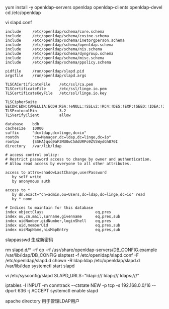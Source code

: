 
yum install -y openldap-servers openldap openldap-clients openldap-devel
cd /etc/openldap

vi slapd.conf


```
include     /etc/openldap/schema/core.schema
include     /etc/openldap/schema/cosine.schema
include     /etc/openldap/schema/inetorgperson.schema
include     /etc/openldap/schema/openldap.schema
include     /etc/openldap/schema/nis.schema
include     /etc/openldap/schema/dyngroup.schema
include     /etc/openldap/schema/misc.schema
include     /etc/openldap/schema/ppolicy.schema

pidfile     /run/openldap/slapd.pid
argsfile    /run/openldap/slapd.args

TLSCACertificateFile    /etc/ssl/ca.pem
TLSCertificateFile      /etc/ssl/linge.io.pem
TLSCertificateKeyFile   /etc/ssl/linge.io.key

TLSCipherSuite          EECDH:EDH:CAMELLIA:ECDH:RSA:!eNULL:!SSLv2:!RC4:!DES:!EXP:!SEED:!IDEA:!3DES
TLSProtocolMin          3.2
TLSVerifyClient         allow

database    bdb
cachesize   10000
suffix      "dc=ldap,dc=linge,dc=io"
rootdn      "cn=Manager,dc=ldap,dc=linge,dc=io"
rootpw      {SSHA}qsq9aF3MU0wC5AdURPo9ZV5WydGh870I
directory   /var/lib/ldap

# access control policy:
# Restrict password access to change by owner and authentication.
# Allow read access by everyone to all other attributes.

access to attrs=shadowLastChange,userPassword
   by self write
   by anonymous auth

access to *
   by dn.exact="cn=admin,ou=Users,dc=ldap,dc=linge,dc=io" read
   by * none

# Indices to maintain for this database
index objectClass                       eq,pres
index ou,cn,mail,surname,givenname      eq,pres,sub
index uidNumber,gidNumber,loginShell    eq,pres
index uid,memberUid                     eq,pres,sub
index nisMapName,nisMapEntry            eq,pres,sub
```

slappasswd
生成新密码

rm slapd.d/* -rf
cp -rf /usr/share/openldap-servers/DB_CONFIG.example /var/lib/ldap/DB_CONFIG
slaptest -f /etc/openldap/slapd.conf -F /etc/openldap/slapd.d
chown -R ldap:ldap /etc/openldap/slapd.d /var/lib/ldap
systemctl start slapd

vi /etc/sysconfig/slapd
SLAPD_URLS="ldapi:/// ldap:/// ldaps:///"

iptables -I INPUT -m conntrack --ctstate NEW -p tcp -s 192.168.0.0/16 --dport 636 -j ACCEPT
systemctl enable slapd

apache directory
用于管理LDAP用户
